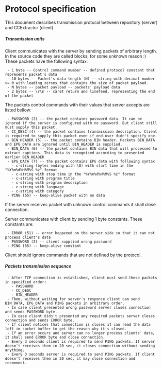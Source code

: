 # Protocol specification

This document describes transmission protocol between repository
(server) and CCExtractor (client)

##### Transmission units

Client communicates with the server by sending packets of arbitrary
length. In the source code they are called blocks, for some unknown
reason :) These packets have the following syntax:

` - 1 byte -- Control command number -- defined protocol constant that represents packet's data`\
` - 10 bytes -- Packet's data length (N) -- string with decimal number >= 0 with leading zeroes that contains the size of packet payload.`\
` - N bytes -- packet payload -- packets' payload data`\
` - 2 bytes -- \r\n -- caret return and linefeed, representing the end of the packet`

The packets control commands with their values that server accepts are
listed bellow:

` - PASSWORD (2) -- the packet contains password data. It can be ignored if the server is configured with no password. But client still must supply this packet.`\
` - CC_DESC (4) -- the packet contains transmission description. Client is required to supply this packet even if end-user didn't specify one.`\
` - BIN_HEADER (5) -- the packet contains BIN header. Packets BIN_DATA and EPG_DATA are ignored until BIN_HEADER is supplied.`\
` - BIN_DATA (6) -- the packet contains BIN data that will processed to extract captions. This data is recognised according to presented earlier BIN_HEADER`\
` - EPG_DATA (7) -- the packet contains EPG data with following syntax`\
`   - c-string (bytes ending with \0) with start time in the "%Y%m%d%H%M%S %z" format`\
`   - c-string with stop time in the "%Y%m%d%H%M%S %z" format`\
`   - c-string with program title`\
`   - c-string with program description`\
`   - c-string with language`\
`   - c-string with category`\
` - PING (55) -- keep-alive packet with no data`

If the server receives packet with unknown control commands it shall
close connection.

Server communicates with client by sending 1 byte constants. These
constants are:

` - ERROR (51) -- error happened on the server side so that it can not process client's data`\
` - PASSWORD (2) -- client supplied wrong password`\
` - PING (55) -- keep-alive constant`

Client should ignore commands that are not defined by the protocol.

##### Packets transmission sequence

` - After TCP connection is established, client must send these packets in specified order:`\
`   - PASSWORD`\
`   - CC_DESC`\
`   - BIN_HEADER`\
` - Then, without waiting for server's responce client can send BIN_DATA, EPG_DATA and PING packets in arbitrary order.`\
` - In case client presented wrong password server closes connection and sends PASSWORD byte.`\
` - In case client didn't presented any required packets server closes connection and sends ERROR byte.`\
` - If client notices that connection is closes it can read the data left in socket buffer to get the reason why it's closed.`\
` - If an error occurs and server can no longer process clients' data, it shall send ERROR byte and close connection.`\
` - Every 3 seconds client is required to send PING packets. If server doesn't receives them in 20 sec, it closes connection without sending anything.`\
` - Every 3 seconds server is required to send PING packets. If client doesn't receives them in 20 sec, it may close connection and reconnect.`
